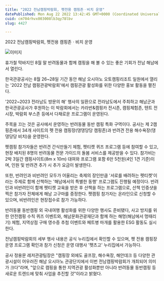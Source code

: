 ```yaml
---
title: "2022 전남캠핑박람회, 펫전용 캠핑존ㆍ비치 운영"
datePublished: Mon Aug 22 2022 13:42:45 GMT+0000 (Coordinated Universal Time)
cuid: cm704rhvx003008lb3qy78lbv
slug: 4427

---
```



2022 전남캠핑박람회, 펫전용 캠핑존ㆍ비치 운영

![이미지](https://cdn.hashnode.com/res/hashnode/image/upload/v1739257086011/0d765287-4a78-47ff-9b34-3bfa15e98c5d.jpeg)

휴가철 막바지인 8월 말 반려동물과 함께 캠핑을 해 볼 수 있는 좋은 기회가 전남 해남에서 열린다.

한국관광공사는 8월 26~28일 기간 동안 해남 오시아노 오토캠핑리조트 일원에서 열리는 '2022 전남 캠핑관광박람회'에서 캠핑관광 활성화를 위한 다양한 홍보 활동을 펼친다.

'2022~2023 전라남도 방문의 해' 행사의 일환으로 전라남도에서 주최하고 해남군과 한국관광공사가 후원하는 이 박람회에서는 카라반&캠핑카 전시존, 캠핑체험존, 텐트 전시장, 박람회 부스존 등에서 다채로운 프로그램이 운영된다.

주목을 끄는 것은 공사에서 운영하는 반려동물 동반 캠핑 특화 구역이다. 공사는 제 2캠핑존에서 34개 사이트의 펫 전용 캠핑장(댕댕당당 캠핑존)과 반려견 전용 해수욕장(댕댕당당 비치)을 운영한다.

펫캠핑 참가자들은 반려견 간식만들기 체험, 펫티켓 퀴즈 프로그램 등에 참여할 수 있고, 현장 배치된 8명의 반려동물 전문 가이드의 돌봄 서비스를 제공받을 수 있다. 참가비는 2박 3일간 캠핑사이트(8m x 10m) 대여와 프로그램 포함 6만 5천원(4인 1견 기준)이며, 인원 및 반려견 추가 시 추가 요금이 발생한다.

또한, 반려인과 비반려인 모두가 어울리는 축제의 장인만큼 '서로를 배려하는 펫티켓'이라는 주제로 함께 산책하는 '해남에서의 특별한 동행' 프로그램도 진행될 예정이다. 반려인과 비반려인이 함께 펫티켓 교육을 받은 후 산책을 하는 프로그램으로, 산책 인증샷을 찍은 참가자 전체에게 해남 고구마를 증정한다. 펫캠핑 참가자는 온라인으로 신청할 수 있으며, 비반려인은 현장접수로 참가 가능하다.

반려동물 동반캠핑 외 국내여행 활성화를 위한 다양한 행사도 준비됐다, 사고 방지를 위한 안전캠핑 수칙 퀴즈 이벤트와, 해남문화관광재단과 함께 하는 해멍(해남에서 멍때리기) 체험, 지역상점 구매 영수증 추첨 이벤트와 페트병 마개를 활용한 ESG 활동도 실시한다.

전남캠핑박람회의 세부 행사 내용은 공식 누리집에서 확인할 수 있으며, 펫 전용 캠핑장 운영 프로그램 확인과 참가 신청은 운영 대행사 '펫츠고' 누리집에서 가능하다.

공사 정용문 레저관광팀장은 "캠핑장 외에도 골프장, 해수욕장, 해안데크 등 다양한 관광시설이 어우러진 해남 오시아노 관광단지에서 이번 전남캠핑박람회가 개최되어 의미가 크다"라며, "앞으로 캠핑을 통한 지역관광 활성화뿐만 아니라 반려동물 동반캠핑 등 새로운 트렌드에 맞춰 사업을 추진할 것"이라고 밝혔다.